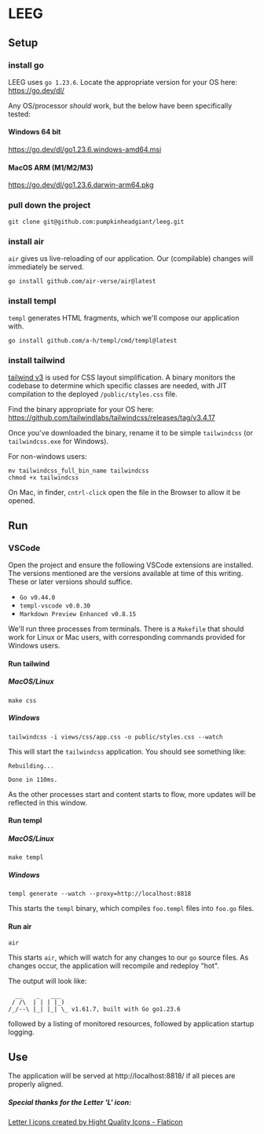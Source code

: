 # LEEG
## Setup
### install go
LEEG uses `go 1.23.6`. Locate the appropriate version for your OS here: https://go.dev/dl/ 

Any OS/processor _should_ work, but the below have been specifically tested:
#### Windows 64 bit
https://go.dev/dl/go1.23.6.windows-amd64.msi
#### MacOS ARM (M1/M2/M3)
https://go.dev/dl/go1.23.6.darwin-arm64.pkg

### pull down the project
`git clone git@github.com:pumpkinheadgiant/leeg.git`


### install air
`air` gives us live-reloading of our application. Our (compilable) changes will immediately be served.

`go install github.com/air-verse/air@latest`

### install templ
`templ` generates HTML fragments, which we'll compose our application with.

`go install github.com/a-h/templ/cmd/templ@latest`

### install tailwind
[tailwind v3](https://v3.tailwindcss.com/) is used for CSS layout simplification. A binary monitors the codebase to determine which specific classes are needed, with JIT compilation to the deployed `/public/styles.css` file.

Find the binary appropriate for your OS here: https://github.com/tailwindlabs/tailwindcss/releases/tag/v3.4.17

Once you've downloaded the binary, rename it to be simple `tailwindcss` (or `tailwindcss.exe` for Windows).

For non-windows users:
```shell
mv tailwindcss_full_bin_name tailwindcss
chmod +x tailwindcss
``` 

On Mac, in finder, `cntrl-click` open the file in the Browser to allow it be opened. 

## Run
### VSCode
Open the project and ensure the following VSCode extensions are installed. The versions mentioned are the versions available at time of this writing. These or later versions should suffice.
- `Go v0.44.0`
- `templ-vscode v0.0.30`
- `Markdown Preview Enhanced v0.8.15`

We'll run three processes from terminals. There is a `Makefile` that should work for Linux or Mac users, with corresponding commands provided for Windows users.

#### Run tailwind
##### MacOS/Linux
`make css`

##### Windows
`tailwindcss -i views/css/app.css -o public/styles.css --watch`

This will start the `tailwindcss` application. You should see something like:
```
Rebuilding...

Done in 110ms.
```
As the other processes start and content starts to flow, more updates will be reflected in this window.
#### Run templ
##### MacOS/Linux
`make templ`

##### Windows
`templ generate --watch --proxy=http://localhost:8818`

This starts the `templ` binary, which compiles `foo.templ` files into `foo.go` files.

#### Run air
`air`

This starts `air`, which will watch for any changes to our `go` source files. As changes occur, the application will recompile and redeploy "hot".

The output will look like:
```
  __    _   ___  
 / /\  | | | |_) 
/_/--\ |_| |_| \_ v1.61.7, built with Go go1.23.6
```
followed by a listing of monitored resources, followed by application startup logging.

## Use
The application will be served at http://localhost:8818/ if all pieces are properly aligned.


##### Special thanks for the Letter 'L' icon:
<a href="https://www.flaticon.com/free-icons/letter-l" title="letter l icons">Letter l icons created by Hight Quality Icons - Flaticon</a>